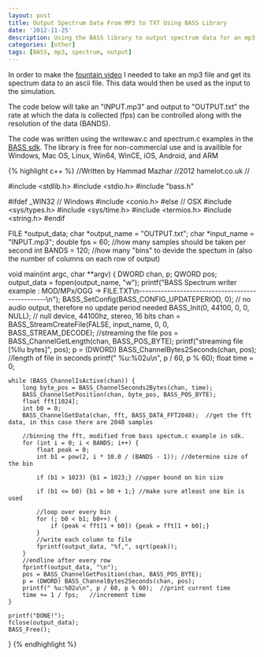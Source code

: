 ```yaml
---
layout: post
title: Output Spectrum Data From MP3 to TXT Using BASS Library
date: '2012-11-25'
description: Using the BASS library to output spectrum data for an mp3 to an ascii file
categories: [other]
tags: [BASS, mp3, spectrum, output]
---
```


In order to make the [fountain video](http://vimeo.com/53651625) I needed to take an mp3 file and get its spectrum data to an ascii file. This data would then be used as the input to the simulation.

The code below will take an "INPUT.mp3" and output to "OUTPUT.txt" the rate at which the data is collected (fps) can be controlled along with the resolution of the data (BANDS). 

The code was written using the writewav.c and spectrum.c examples in the [BASS sdk](http://www.un4seen.com/bass.html). 
The library is free for non-commercial use and is availible for Windows, Mac OS, Linux, Win64, WinCE, iOS, Android, and ARM


{% highlight c++ %}
//Written by Hammad Mazhar
//2012 hamelot.co.uk
//

&#35;include &lt;stdlib.h>
&#35;include &lt;stdio.h>
&#35;include "bass.h"

&#35;ifdef _WIN32 // Windows
&#35;include &lt;conio.h>
&#35;else // OSX
&#35;include &lt;sys/types.h>
&#35;include &lt;sys/time.h>
&#35;include &lt;termios.h>
&#35;include &lt;string.h>
&#35;endif

FILE *output_data;
char *output_name = "OUTPUT.txt";
char *input_name = "INPUT.mp3";
double fps = 60;    //how many samples should be taken per second
int BANDS = 120;    //how many "bins" to devide the spectum in (also the number of columns on each row of output)

void main(int argc, char **argv)
{
    DWORD chan, p;
	QWORD pos;
	output_data = fopen(output_name, "w");
	printf("BASS Spectrum writer example : MOD/MPx/OGG -> FILE.TXT\n-------------------------------------------------\n");
	BASS_SetConfig(BASS_CONFIG_UPDATEPERIOD, 0);    // no audio output, therefore no update period needed
	BASS_Init(0, 44100, 0, 0, NULL);                // null device, 44100hz, stereo, 16 bits
	chan = BASS_StreamCreateFile(FALSE, input_name, 0, 0, BASS_STREAM_DECODE);  //streaming the file
	pos = BASS_ChannelGetLength(chan, BASS_POS_BYTE);
	printf("streaming file [%llu bytes]", pos);
	p = (DWORD) BASS_ChannelBytes2Seconds(chan, pos);  //length of file in seconds
	printf(" %u:%02u\n", p / 60, p % 60);
	float time = 0;

	while (BASS_ChannelIsActive(chan)) {
		long byte_pos = BASS_ChannelSeconds2Bytes(chan, time);
		BASS_ChannelSetPosition(chan, byte_pos, BASS_POS_BYTE);
		float fft[1024];
		int b0 = 0;
		BASS_ChannelGetData(chan, fft, BASS_DATA_FFT2048);  //get the fft data, in this case there are 2048 samples

		//binning the fft, modified from bass spectum.c example in sdk.
		for (int i = 0; i < BANDS; i++) {
			float peak = 0;
			int b1 = pow(2, i * 10.0 / (BANDS - 1)); //determine size of the bin

			if (b1 > 1023) {b1 = 1023;} //upper bound on bin size

			if (b1 <= b0) {b1 = b0 + 1;} //make sure atleast one bin is used

			//loop over every bin
			for (; b0 < b1; b0++) {
				if (peak < fft[1 + b0]) {peak = fft[1 + b0];}
			}
			//write each column to file
			fprintf(output_data, "%f,", sqrt(peak));
		}
		//endline after every row
		fprintf(output_data, "\n");
		pos = BASS_ChannelGetPosition(chan, BASS_POS_BYTE);
		p = (DWORD) BASS_ChannelBytes2Seconds(chan, pos);
		printf(" %u:%02u\n", p / 60, p % 60);  //print current time
		time += 1 / fps;   //increment time
	}

	printf("DONE!");
	fclose(output_data);
	BASS_Free();
}
{% endhighlight %}
